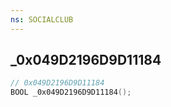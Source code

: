 ```yaml
---
ns: SOCIALCLUB
---
```

## _0x049D2196D9D11184

```c
// 0x049D2196D9D11184
BOOL _0x049D2196D9D11184();
```


